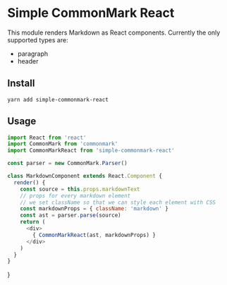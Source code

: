 # Simple CommonMark React

This module renders Markdown as React components. Currently the only supported types are:

- paragraph
- header

## Install

```
yarn add simple-commonmark-react
```

## Usage 

```javascript
import React from 'react'
import CommonMark from 'commonmark'
import CommonMarkReact from 'simple-commonmark-react'

const parser = new CommonMark.Parser()

class MarkdownComponent extends React.Component {
  render() {
    const source = this.props.markdownText
    // props for every markdown element
    // we set className so that we can style each element with CSS
    const markdownProps = { className: 'markdown' }
    const ast = parser.parse(source)
    return (
      <div>
        { CommonMarkReact(ast, markdownProps) }  
      </div>
    )
  }  
}
```
}

